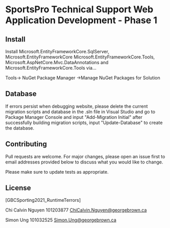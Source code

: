 # SportsPro Technical Support Web Application Development - Phase 1

## Install 

Install Microsoft.EntityFrameworkCore.SqlServer, Microsoft.EntityFrameworkCore
Microsoft.EntityFrameworkCore.Tools, Microsoft.AspNetCore.Mvc.DataAnnotations and Microsoft.EntityFrameworkCore.Tools via…


Tools→ NuGet Package Manager →Manage NuGet Packages for Solution

## Database
If errors persist when debugging website, please delete the current migration scripts and database in the .sln file in Visual Studio and go to Package Manager Console and input "Add-Migration Initial" after successfully building migration scripts, input "Update-Database" to create the database.


## Contributing
Pull requests are welcome. For major changes, please open an issue first to email addresses provided below to discuss what you would like to change.

Please make sure to update tests as appropriate.

## License
[GBCSporting2021_RuntimeTerrors]

Chi Calvin Nguyen 101203877 ChiCalvin.Nguyen@georgebrown.ca

Simon Ung 101032525 Simon.Ung@georgebrown.ca
